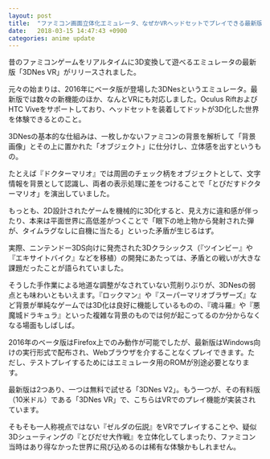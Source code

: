 ```yaml
---
layout: post
title:  "ファミコン画面立体化エミュレータ、なぜかVRヘッドセットでプレイできる最新版「3DNes VR」がリリース"
date:   2018-03-15 14:47:43 +0900
categories: anime update
---
```

昔のファミコンゲームをリアルタイムに3D変換して遊べるエミュレータの最新版「3DNes VR」がリリースされました。

元々の始まりは、2016年にベータ版が登場した3DNesというエミュレータ。最新版では数々の新機能のほか、なんとVRにも対応しました。Oculus RiftおよびHTC Viveをサポートしており、ヘッドセットを装着してドットが3D化した世界を体験できるとのこと。

3DNesの基本的な仕組みは、一枚しかないファミコンの背景を解析して「背景画像」とその上に置かれた「オブジェクト」に仕分けし、立体感を出すというもの。

たとえば『ドクターマリオ』では周囲のチェック柄をオブジェクトとして、文字情報を背景として認識し、両者の表示処理に差をつけることで「とびだすドクターマリオ」を演出していました。

もっとも、2D設計されたゲームを機械的に3D化すると、見え方に違和感が伴ったり、本来は平面世界に高低差がつくことで「眼下の地上物から発射された弾が、タイムラグなしに自機に当たる」といった矛盾が生じるはず。

実際、ニンテンドー3DS向けに発売された3Dクラシックス（『ツインビー』や『エキサイトバイク』などを移植）の開発にあたっては、矛盾との戦いが大きな課題だったことが語られていました。


そうした手作業による地道な調整がなされていない荒削りぶりが、3DNesの弱点とも味わいともいえます。『ロックマン』や『スーパーマリオブラザーズ』など背景が単純なゲームでは3D化は良好に機能しているものの、『魂斗羅』や『悪魔城ドラキュラ』といった複雑な背景のものでは何が起こってるのか分からなくなる場面もしばしば。


2016年のベータ版はFirefox上でのみ動作が可能でしたが、最新版はWindows向けの実行形式で配布され、Webブラウザを介することなくプレイできます。ただし、テストプレイするためにはエミュレータ用のROMが別途必要となります。

最新版は2つあり、一つは無料で試せる「3DNes V2」。もう一つが、その有料版（10米ドル）である「3DNes VR」で、こちらはVRでのプレイ機能が実装されています。


そもそも一人称視点ではない『ゼルダの伝説』をVRでプレイすることや、疑似3Dシューティングの『とびだせ大作戦』を立体化してしまったり、ファミコン当時はあり得なかった世界に飛び込めるのは稀有な体験かもしれません。
